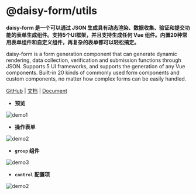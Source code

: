 # @daisy-form/utils
**daisy-form 是一个可以通过 JSON 生成具有动态渲染、数据收集、验证和提交功能的表单生成组件。支持5个UI框架，并且支持生成任何 Vue 组件。内置20种常用表单组件和自定义组件，再复杂的表单都可以轻松搞定。**

daisy-form is a form generation component that can generate dynamic rendering, data collection, verification and submission functions through JSON. Supports 5 UI frameworks, and supports the generation of any Vue components. Built-in 20 kinds of commonly used form components and custom components, no matter how complex forms can be easily handled.

[GitHub](https://github.com/xmlKevin/daisy-form) | [文档](http://daisy-form.com/v2) | [Document](http://daisy-form.com/en/v2)


- **预览**

![demo1](https://raw.githubusercontent.com/xmlKevin/daisy-form/dev/images/demo-live3.gif)


- **操作表单**

![demo2](https://raw.githubusercontent.com/xmlKevin/daisy-form/dev/images/demo-live2.gif)

- **`group` 组件**

![demo3](https://raw.githubusercontent.com/xmlKevin/daisy-form/dev/images/demo-group.gif)

- **`control` 配置项**

![demo2](https://raw.githubusercontent.com/xmlKevin/daisy-form/dev/images/demo-live4.gif)
